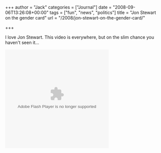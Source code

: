 +++
author = "Jack"
categories = ["Journal"]
date = "2008-09-06T13:26:08+00:00"
tags = ["fun", "news", "politics"]
title = "Jon Stewart on the gender card"
url = "/2008/jon-stewart-on-the-gender-card/"

+++

I love Jon Stewart. This video is everywhere, but on the slim chance you haven't seen it&#8230;

<embed FlashVars='videoId=184086' src='http://www.comedycentral.com/sitewide/video_player/view/default/swf.jhtml' quality='high' bgcolor='#cccccc' width='332' height='316' name='comedy_central_player' align='middle' allowScriptAccess='always' allownetworking='external' type='application/x-shockwave-flash' pluginspage='http://www.macromedia.com/go/getflashplayer'>
</embed>
